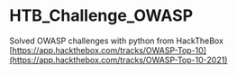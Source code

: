 # HTB_Challenge_OWASP
Solved OWASP challenges with python from HackTheBox
[https://app.hackthebox.com/tracks/OWASP-Top-10](https://app.hackthebox.com/tracks/OWASP-Top-10-2021)
